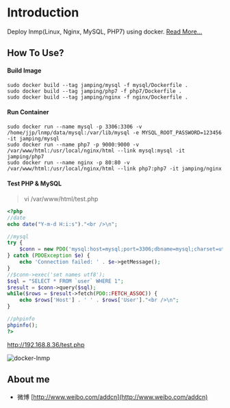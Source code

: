 # Introduction

Deploy lnmp(Linux, Nginx, MySQL, PHP7) using docker. [Read More...](http://www.jianshu.com/p/fcd0e542a6b2)

## How To Use?

#### Build Image

```shell
sudo docker build --tag jamping/mysql -f mysql/Dockerfile .
sudo docker build --tag jamping/php7 -f php7/Dockerfile .
sudo docker build --tag jamping/nginx -f nginx/Dockerfile .
```

#### Run Container

```shell
sudo docker run --name mysql -p 3306:3306 -v /home/jjp/lnmp/data/mysql:/var/lib/mysql -e MYSQL_ROOT_PASSWORD=123456 -it jamping/mysql
sudo docker run --name php7 -p 9000:9000 -v /var/www/html:/usr/local/nginx/html --link mysql:mysql -it jamping/php7
sudo docker run --name nginx -p 80:80 -v /var/www/html:/usr/local/nginx/html --link php7:php7 -it jamping/nginx
```

#### Test PHP & MySQL

> vi /var/www/html/test.php

```php
<?php
//date
echo date("Y-m-d H:i:s")."<br />\n";

//mysql
try {
    $conn = new PDO('mysql:host=mysql;port=3306;dbname=mysql;charset=utf8', 'root', '123456');
} catch (PDOException $e) {
    echo 'Connection failed: ' . $e->getMessage();
}
//$conn->exec('set names utf8');
$sql = "SELECT * FROM `user` WHERE 1";
$result = $conn->query($sql);
while($rows = $result->fetch(PDO::FETCH_ASSOC)) {
    echo $rows['Host'] . ' ' . $rows['User']."<br />\n";
}

//phpinfo
phpinfo();
?>
```

http://192.168.8.36/test.php


![docker-lnmp][1]

  [1]: docs/docker-lnmp.png


## About me

- 微博 [http://www.weibo.com/addcn](http://www.weibo.com/addcn)